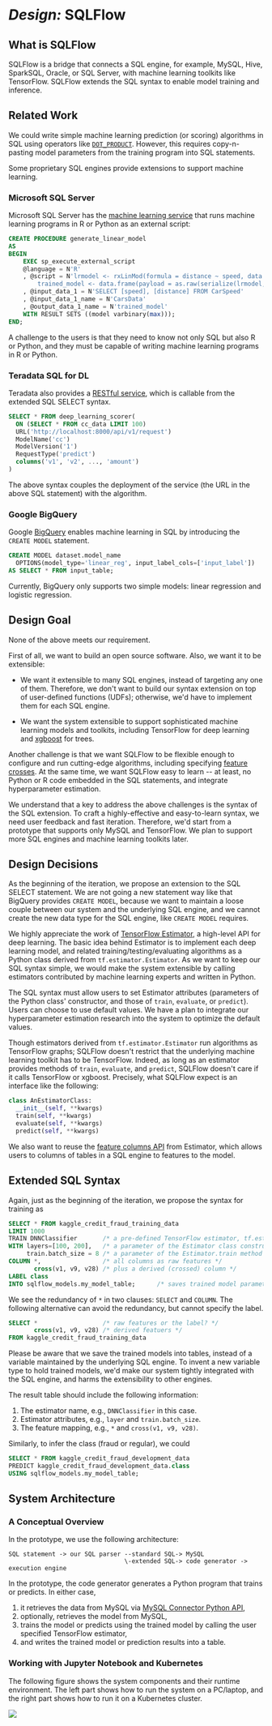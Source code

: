 # _Design:_ SQLFlow

## What is SQLFlow

SQLFlow is a bridge that connects a SQL engine, for example, MySQL, Hive, SparkSQL, Oracle, or SQL Server, with machine learning toolkits like TensorFlow.  SQLFlow extends the SQL syntax to enable model training and inference.

## Related Work

We could write simple machine learning prediction (or scoring) algorithms in SQL using operators like [`DOT_PRODUCT`](https://thenewstack.io/sql-fans-can-now-develop-ml-applications/).  However, this requires copy-n-pasting model parameters from the training program into SQL statements.

Some proprietary SQL engines provide extensions to support machine learning.

### Microsoft SQL Server

Microsoft SQL Server has the [machine learning service](https://docs.microsoft.com/en-us/sql/advanced-analytics/tutorials/rtsql-create-a-predictive-model-r?view=sql-server-2017) that runs machine learning programs in R or Python as an external script:

```sql
CREATE PROCEDURE generate_linear_model
AS
BEGIN
    EXEC sp_execute_external_script
    @language = N'R'
    , @script = N'lrmodel <- rxLinMod(formula = distance ~ speed, data = CarsData);
        trained_model <- data.frame(payload = as.raw(serialize(lrmodel, connection=NULL)));'
    , @input_data_1 = N'SELECT [speed], [distance] FROM CarSpeed'
    , @input_data_1_name = N'CarsData'
    , @output_data_1_name = N'trained_model'
    WITH RESULT SETS ((model varbinary(max)));
END;
```

A challenge to the users is that they need to know not only SQL but also R or Python, and they must be capable of writing machine learning programs in R or Python.

### Teradata SQL for DL

Teradata also provides a [RESTful service](https://www.linkedin.com/pulse/sql-deep-learning-sql-dl-omri-shiv), which is callable from the extended SQL SELECT syntax.

```sql
SELECT * FROM deep_learning_scorer(
  ON (SELECT * FROM cc_data LIMIT 100)
  URL('http://localhost:8000/api/v1/request')
  ModelName('cc')
  ModelVersion('1')
  RequestType('predict')
  columns('v1', 'v2', ..., 'amount')
)
```

The above syntax couples the deployment of the service (the URL in the above SQL statement) with the algorithm.

### Google BigQuery

Google [BigQuery](https://cloud.google.com/bigquery/docs/bigqueryml-intro) enables machine learning in SQL by introducing the `CREATE MODEL` statement.

```sql
CREATE MODEL dataset.model_name
  OPTIONS(model_type='linear_reg', input_label_cols=['input_label'])
AS SELECT * FROM input_table;
```

Currently, BigQuery only supports two simple models: linear regression and logistic regression.

## Design Goal

None of the above meets our requirement.

First of all, we want to build an open source software.  Also, we want it to be extensible:

- We want it extensible to many SQL engines, instead of targeting any one of them.  Therefore, we don't want to build our syntax extension on top of user-defined functions (UDFs); otherwise, we'd have to implement them for each SQL engine.

- We want the system extensible to support sophisticated machine learning models and toolkits, including TensorFlow for deep learning and [xgboost](https://github.com/dmlc/xgboost) for trees.

Another challenge is that we want SQLFlow to be flexible enough to configure and run cutting-edge algorithms, including specifying [feature crosses](https://www.tensorflow.org/api_docs/python/tf/feature_column/crossed_column). At the same time, we want SQLFlow easy to learn -- at least, no Python or R code embedded in the SQL statements, and integrate hyperparameter estimation.

We understand that a key to address the above challenges is the syntax of the SQL extension. To craft a highly-effective and easy-to-learn syntax, we need user feedback and fast iteration.  Therefore, we'd start from a prototype that supports only MySQL and TensorFlow.  We plan to support more SQL engines and machine learning toolkits later.

## Design Decisions

As the beginning of the iteration, we propose an extension to the SQL SELECT statement. We are not going a new statement way like that BigQuery provides `CREATE MODEL`, because we want to maintain a loose couple between our system and the underlying SQL engine, and we cannot create the new data type for the SQL engine, like `CREATE MODEL` requires.

We highly appreciate the work of [TensorFlow Estimator](https://www.tensorflow.org/guide/estimators), a high-level API for deep learning. The basic idea behind Estimator is to implement each deep learning model, and related training/testing/evaluating algorithms as a Python class derived from `tf.estimator.Estimator`.  As we want to keep our SQL syntax simple, we would make the system extensible by calling estimators contributed by machine learning experts and written in Python.

The SQL syntax must allow users to set Estimator attributes (parameters of the Python class' constructor, and those of `train`, `evaluate`, or `predict`).  Users can choose to use default values.  We have a plan to integrate our hyperparameter estimation research into the system to optimize the default values.

Though estimators derived from `tf.estimator.Estimator` run algorithms as TensorFlow graphs; SQLFlow doesn't restrict that the underlying machine learning toolkit has to be TensorFlow.  Indeed, as long as an estimator provides methods of `train`, `evaluate`, and `predict`, SQLFlow doesn't care if it calls TensorFlow or xgboost. Precisely, what SQLFlow expect is an interface like the following:

```python
class AnEstimatorClass:
  __init__(self, **kwargs)
  train(self, **kwargs)
  evaluate(self, **kwargs)
  predict(self, **kwargs)
```

We also want to reuse the [feature columns API](https://www.tensorflow.org/guide/feature_columns) from Estimator, which allows users to columns of tables in a SQL engine to features to the model.


## Extended SQL Syntax

Again, just as the beginning of the iteration, we propose the syntax for training as

```sql
SELECT * FROM kaggle_credit_fraud_training_data
LIMIT 1000
TRAIN DNNClassifier       /* a pre-defined TensorFlow estimator, tf.estimator.DNNClassifier */
WITH layers=[100, 200],   /* a parameter of the Estimator class constructor */
     train.batch_size = 8 /* a parameter of the Estimator.train method */
COLUMN *,                 /* all columns as raw features */
       cross(v1, v9, v28) /* plus a derived (crossed) column */
LABEL class
INTO sqlflow_models.my_model_table;      /* saves trained model parameters and features into a table */
```

We see the redundancy of `*` in two clauses: `SELECT` and `COLUMN`.  The following alternative can avoid the redundancy, but cannot specify the label.

```sql
SELECT *                  /* raw features or the label? */
       cross(v1, v9, v28) /* derived featuers */
FROM kaggle_credit_fraud_training_data
```

Please be aware that we save the trained models into tables, instead of a variable maintained by the underlying SQL engine.  To invent a new variable type to hold trained models, we'd make our system tightly integrated with the SQL engine, and harms the extensibility to other engines.

The result table should include the following information:

1. The estimator name, e.g., `DNNClassifier` in this case.
1. Estimator attributes, e.g., `layer` and `train.batch_size`.
1. The feature mapping, e.g., `*` and `cross(v1, v9, v28)`.

Similarly, to infer the class (fraud or regular), we could

```sql
SELECT * FROM kaggle_credit_fraud_development_data
PREDICT kaggle_credit_fraud_development_data.class
USING sqlflow_models.my_model_table;
```

## System Architecture

### A Conceptual Overview

In the prototype, we use the following architecture:

```
SQL statement -> our SQL parser --standard SQL-> MySQL
                                \-extended SQL-> code generator -> execution engine
```

In the prototype, the code generator generates a Python program that trains or predicts.  In either case,

1. it retrieves the data from MySQL via [MySQL Connector Python API](https://dev.mysql.com/downloads/connector/python/),
1. optionally, retrieves the model from MySQL,
1. trains the model or predicts using the trained model by calling the user specified  TensorFlow estimator,
1. and writes the trained model or prediction results into a table.

### Working with Jupyter Notebook and Kubernetes

The following figure shows the system components and their runtime environment.  The left part shows how to run the system on a PC/laptop, and the right part shows how to run it on a Kubernetes cluster.

![](../figures/sqlflow-arch.png)
